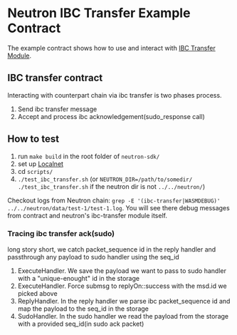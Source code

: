 # Neutron IBC Transfer Example Contract

The example contract shows how to use and interact with [IBC Transfer Module](https://docs.neutron.org/neutron/modules/transfer/overview).

## IBC transfer contract

Interacting with counterpart chain via ibc transfer is two phases process.
1. Send ibc transfer message
2. Accept and process ibc acknowledgement(sudo_response call)

## How to test

1. run `make build` in the root folder of `neutron-sdk/`
2. set up [Localnet](https://docs.neutron.org/neutron/build-and-run/localnet)
3. cd `scripts/`
4. `./test_ibc_transfer.sh` (or `NEUTRON_DIR=/path/to/somedir/ ./test_ibc_transfer.sh` if the neutron dir is not `../../neutron/`)

Checkout logs from Neutron chain: `grep -E '(ibc-transfer|WASMDEBUG)' ../../neutron/data/test-1/test-1.log`.
You will see there debug messages from contract and neutron's ibc-transfer module itself.

### Tracing ibc transfer ack(sudo)
long story short, we catch packet_sequence id in the reply handler and passthrough any payload to sudo handler using the seq_id

1) ExecuteHandler. We save the payload we want to pass to sudo handler with a "unique-enought" id in the storage
2) ExecuteHandler. Force submsg to replyOn::success with the msd.id we picked above
3) ReplyHandler. In the reply handler we parse ibc packet_sequence id and map the payload to the seq_id in the storage
4) SudoHandler. In the sudo handler we read the payload from the storage with a provided seq_id(in sudo ack packet)
